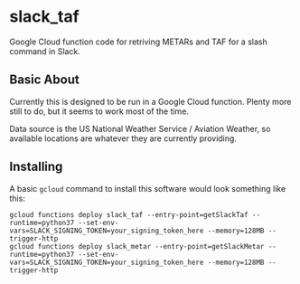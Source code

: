 # slack_taf
Google Cloud function code for retriving METARs and TAF for a slash command in Slack.

## Basic About

Currently this is designed to be run in a Google Cloud function.
Plenty more still to do, but it seems to work most of the time.

Data source is the US National Weather Service / Aviation Weather, so available locations are whatever they are currently providing.

## Installing
A basic `gcloud` command to install this software would look something like this:
```
gcloud functions deploy slack_taf --entry-point=getSlackTaf --runtime=python37 --set-env-vars=SLACK_SIGNING_TOKEN=your_signing_token_here --memory=128MB --trigger-http
gcloud functions deploy slack_metar --entry-point=getSlackMetar --runtime=python37 --set-env-vars=SLACK_SIGNING_TOKEN=your_signing_token_here --memory=128MB --trigger-http
```